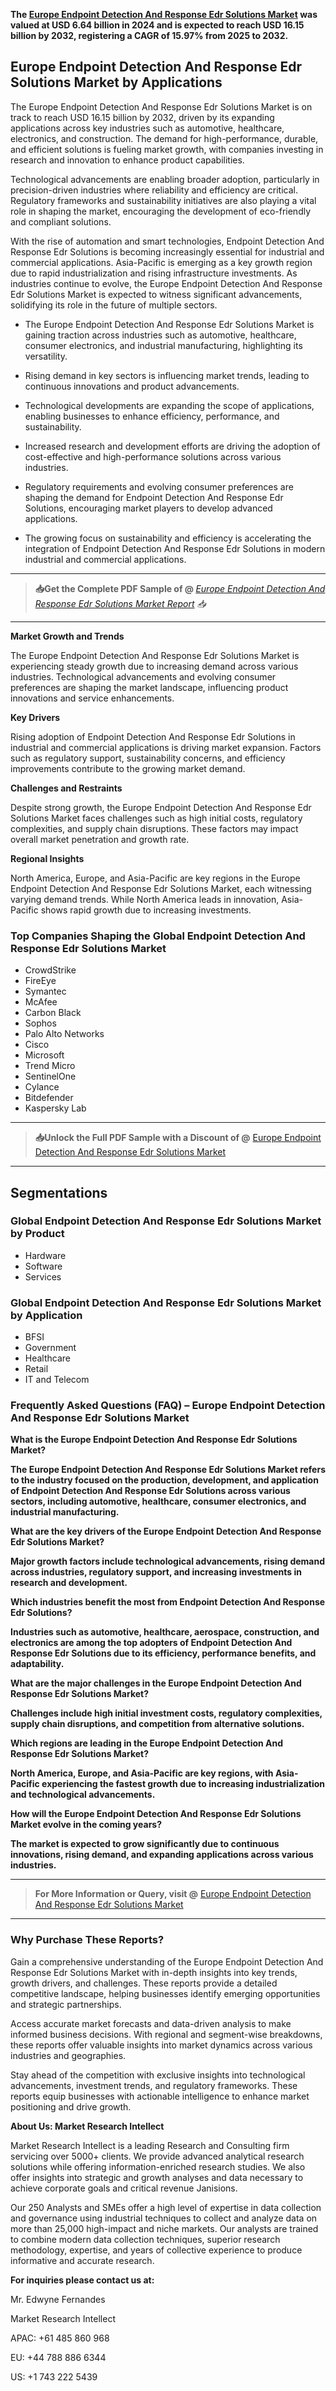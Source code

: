 <p><strong>The <a href="https://www.marketresearchintellect.com/download-sample/?rid=175600&amp;utm_source=Pulse-April-Europe&amp;utm_medium=852">Europe Endpoint Detection And Response Edr Solutions Market</a> was valued at USD 6.64 billion in 2024 and is expected to reach USD 16.15 billion by 2032, registering a CAGR of 15.97% from 2025 to 2032.</strong></p><h2>Europe Endpoint Detection And Response Edr Solutions Market by Applications&nbsp;</h2><p><p>The Europe Endpoint Detection And Response Edr Solutions Market is on track to reach USD 16.15 billion by 2032, driven by its expanding applications across key industries such as automotive, healthcare, electronics, and construction. The demand for high-performance, durable, and efficient solutions is fueling market growth, with companies investing in research and innovation to enhance product capabilities.</p><p>Technological advancements are enabling broader adoption, particularly in precision-driven industries where reliability and efficiency are critical. Regulatory frameworks and sustainability initiatives are also playing a vital role in shaping the market, encouraging the development of eco-friendly and compliant solutions.</p><p>With the rise of automation and smart technologies, Endpoint Detection And Response Edr Solutions is becoming increasingly essential for industrial and commercial applications. Asia-Pacific is emerging as a key growth region due to rapid industrialization and rising infrastructure investments. As industries continue to evolve, the Europe Endpoint Detection And Response Edr Solutions Market is expected to witness significant advancements, solidifying its role in the future of multiple sectors.</p></p><ul><li><p>The Europe Endpoint Detection And Response Edr Solutions Market is gaining traction across industries such as automotive, healthcare, consumer electronics, and industrial manufacturing, highlighting its versatility.</p></li><li><p>Rising demand in key sectors is influencing market trends, leading to continuous innovations and product advancements.</p></li><li><p>Technological developments are expanding the scope of applications, enabling businesses to enhance efficiency, performance, and sustainability.</p></li><li><p>Increased research and development efforts are driving the adoption of cost-effective and high-performance solutions across various industries.</p></li><li><p>Regulatory requirements and evolving consumer preferences are shaping the demand for Endpoint Detection And Response Edr Solutions, encouraging market players to develop advanced applications.</p></li><li><p>The growing focus on sustainability and efficiency is accelerating the integration of Endpoint Detection And Response Edr Solutions in modern industrial and commercial applications.</p></li></ul><hr /><blockquote><p><strong><span class="font-[700]">📥Get the Complete PDF Sample of @ </span></strong><em><span class="font-[700]"><a href="https://www.marketresearchintellect.com/download-sample/?rid=175600&amp;utm_source=Pulse-April-Europe&amp;utm_medium=852" target="_blank" data-tracking-control-name="article-ssr-frontend-pulse_little-text-block" data-tracking-will-navigate="" data-test-link="">Europe Endpoint Detection And Response Edr Solutions Market Report</a>&nbsp;📥</span></em></p></blockquote><hr /><p class="" data-start="77" data-end="360"><strong data-start="77" data-end="105">Market Growth and Trends</strong></p><p class="" data-start="77" data-end="360">The Europe Endpoint Detection And Response Edr Solutions Market is experiencing steady growth due to increasing demand across various industries. Technological advancements and evolving consumer preferences are shaping the market landscape, influencing product innovations and service enhancements.</p><p class="" data-start="362" data-end="606"><strong data-start="362" data-end="377">Key Drivers</strong></p><p class="" data-start="362" data-end="606">Rising adoption of Endpoint Detection And Response Edr Solutions in industrial and commercial applications is driving market expansion. Factors such as regulatory support, sustainability concerns, and efficiency improvements contribute to the growing market demand.</p><p class="" data-start="608" data-end="849"><strong data-start="608" data-end="637">Challenges and Restraints</strong></p><p class="" data-start="608" data-end="849">Despite strong growth, the Europe Endpoint Detection And Response Edr Solutions Market faces challenges such as high initial costs, regulatory complexities, and supply chain disruptions. These factors may impact overall market penetration and growth rate.</p><p class="" data-start="851" data-end="1095"><strong data-start="851" data-end="872">Regional Insights</strong></p><p class="" data-start="851" data-end="1095">North America, Europe, and Asia-Pacific are key regions in the Europe Endpoint Detection And Response Edr Solutions Market, each witnessing varying demand trends. While North America leads in innovation, Asia-Pacific shows rapid growth due to increasing investments.</p><p><h3>Top Companies Shaping the Global Endpoint Detection And Response Edr Solutions Market </h3><ul><li>CrowdStrike</li><li>FireEye</li><li>Symantec</li><li>McAfee</li><li>Carbon Black</li><li>Sophos</li><li>Palo Alto Networks</li><li>Cisco</li><li>Microsoft</li><li>Trend Micro</li><li>SentinelOne</li><li>Cylance</li><li>Bitdefender</li><li>Kaspersky Lab</li></ul></p><hr /><blockquote><p><strong>📥Unlock the Full PDF Sample with a Discount of @</strong> <a href="https://www.marketresearchintellect.com/ask-for-discount/?rid=175600&amp;utm_source=Pulse-April-Europe&amp;utm_medium=852">Europe Endpoint Detection And Response Edr Solutions Market</a></p></blockquote><hr /><p><h2>Segmentations</h2><h3>Global Endpoint Detection And Response Edr Solutions Market by Product</h3><ul><li>Hardware</li><li>Software</li><li>Services</li></ul><h3>Global Endpoint Detection And Response Edr Solutions Market by Application</h3><ul><li>BFSI</li><li>Government</li><li>Healthcare</li><li>Retail</li><li>IT and Telecom</li></ul></p><h3><strong>Frequently Asked Questions (FAQ) &ndash; Europe Endpoint Detection And Response Edr Solutions Market</strong></h3><p><strong>What is the Europe Endpoint Detection And Response Edr Solutions Market?</strong></p><p><strong>The Europe Endpoint Detection And Response Edr Solutions Market refers to the industry focused on the production, development, and application of Endpoint Detection And Response Edr Solutions across various sectors, including automotive, healthcare, consumer electronics, and industrial manufacturing.</strong></p><p><strong>What are the key drivers of the Europe Endpoint Detection And Response Edr Solutions Market?</strong></p><p><strong>Major growth factors include technological advancements, rising demand across industries, regulatory support, and increasing investments in research and development.</strong></p><p><strong>Which industries benefit the most from Endpoint Detection And Response Edr Solutions?</strong></p><p><strong>Industries such as automotive, healthcare, aerospace, construction, and electronics are among the top adopters of Endpoint Detection And Response Edr Solutions due to its efficiency, performance benefits, and adaptability.</strong></p><p><strong>What are the major challenges in the Europe Endpoint Detection And Response Edr Solutions Market?</strong></p><p><strong>Challenges include high initial investment costs, regulatory complexities, supply chain disruptions, and competition from alternative solutions.</strong></p><p><strong>Which regions are leading in the Europe Endpoint Detection And Response Edr Solutions Market?</strong></p><p><strong>North America, Europe, and Asia-Pacific are key regions, with Asia-Pacific experiencing the fastest growth due to increasing industrialization and technological advancements.</strong></p><p><strong>How will the Europe Endpoint Detection And Response Edr Solutions Market evolve in the coming years?</strong></p><p><strong>The market is expected to grow significantly due to continuous innovations, rising demand, and expanding applications across various industries.</strong></p><hr /><blockquote><p><span class="font-[700]"><strong>For More Information or Query, visit&nbsp;@</strong>&nbsp;</span><span class="font-[700]"><a href="https://www.marketresearchintellect.com/product/global-endpoint-detection-and-response-edr-solutions-market-size-forecast/?utm_source=Linkedin&utm_medium=852" target="_blank" data-tracking-control-name="article-ssr-frontend-pulse_little-text-block" data-tracking-will-navigate="" data-test-link="">Europe Endpoint Detection And Response Edr Solutions Market</a></span></p></blockquote><hr /><h3><strong data-start="0" data-end="31">Why Purchase These Reports?</strong></h3><p class="" data-start="35" data-end="297">Gain a comprehensive understanding of the Europe Endpoint Detection And Response Edr Solutions Market with in-depth insights into key trends, growth drivers, and challenges. These reports provide a detailed competitive landscape, helping businesses identify emerging opportunities and strategic partnerships.</p><p class="" data-start="299" data-end="540">Access accurate market forecasts and data-driven analysis to make informed business decisions. With regional and segment-wise breakdowns, these reports offer valuable insights into market dynamics across various industries and geographies.</p><p class="" data-start="542" data-end="784">Stay ahead of the competition with exclusive insights into technological advancements, investment trends, and regulatory frameworks. These reports equip businesses with actionable intelligence to enhance market positioning and drive growth.</p><p><strong><span class="font-[700]">About Us: Market Research Intellect</span></strong></p><p><span class="">Market Research Intellect is a leading Research and Consulting firm servicing over 5000+ clients. We provide advanced analytical research solutions while offering information-enriched research studies.&nbsp;</span>We also offer insights into strategic and growth analyses and data necessary to achieve corporate goals and critical revenue Janisions.</p><p><span class="">Our 250 Analysts and SMEs offer a high level of expertise in data collection and governance using industrial techniques to collect and analyze data on more than 25,000 high-impact and niche markets. Our analysts are trained to combine modern data collection techniques, superior research methodology, expertise, and years of collective experience to produce informative and accurate research.</span></p><p><strong>For inquiries please contact us at:</strong></p><p>Mr. Edwyne Fernandes</p><p>Market Research Intellect</p><p>APAC: +61 485 860 968</p><p>EU: +44 788 886 6344</p><p>US: +1 743 222 5439</p>